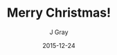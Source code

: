 ---
title: 'Merry Christmas!'
alt: 'Mysteries of the Arcana'
date: '2015-12-24'
author: 'J Gray'
artist: 'Keira'
chapter: 'None'
filler: true
---